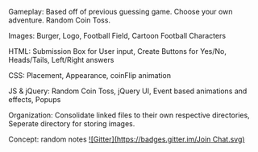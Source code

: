Gameplay: Based off of previous guessing game. Choose your own adventure. Random Coin Toss.

Images:
Burger, Logo, Football Field, Cartoon Football Characters

HTML:
Submission Box for User input,
Create Buttons for Yes/No, Heads/Tails, Left/Right answers

CSS:
Placement, Appearance, coinFlip animation

JS & jQuery:
Random Coin Toss,
jQuery UI,
Event based animations and effects,
Popups

Organization:
Consolidate linked files to their own respective directories,
Seperate directory for storing images.

Concept: random notes
[![Gitter](https://badges.gitter.im/Join Chat.svg)](https://gitter.im/dhanesana/dhanesana.github.io?utm_source=badge&utm_medium=badge&utm_campaign=pr-badge&utm_content=badge)